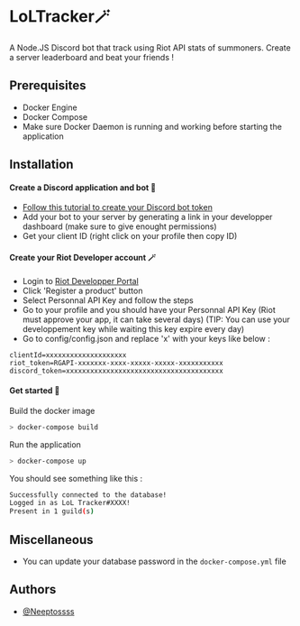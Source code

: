 
# LoLTracker🪄
A Node.JS Discord bot that track using Riot API stats of summoners. Create a server leaderboard and beat your friends !


## Prerequisites

- Docker Engine
- Docker Compose
- Make sure Docker Daemon is running and working before starting the application
## Installation
#### Create a Discord application and bot 🤖
- [Follow this tutorial to create your Discord bot token](https://discordjs.guide/preparations/setting-up-a-bot-application.html#your-token)
- Add your bot to your server by generating a link in your developper dashboard (make sure to give enought permissions)
- Get your client ID (right click on your profile then copy ID)
#### Create your Riot Developer account 🪄
- Login to [Riot Developper Portal](https://developer.riotgames.com/)
- Click 'Register a product' button
- Select Personnal API Key and follow the steps
- Go to your profile and you should have your Personnal API Key (Riot must approve your app, it can take several days) (TIP: You can use your developpement key while waiting this key expire every day)
- Go to config/config.json and replace 'x' with your keys like below :
```env
clientId=xxxxxxxxxxxxxxxxxxxx
riot_token=RGAPI-xxxxxxx-xxxx-xxxxx-xxxxx-xxxxxxxxxxx
discord_token=xxxxxxxxxxxxxxxxxxxxxxxxxxxxxxxxxxxxxxx
```

#### Get started 🐋
Build the docker image
```bash
> docker-compose build
```
Run the application
```bash
> docker-compose up
```
You should see something like this :
```bash
Successfully connected to the database!
Logged in as LoL Tracker#XXXX!
Present in 1 guild(s)
```

## Miscellaneous
- You can update your database password in the `docker-compose.yml` file
## Authors

- [@Neeptossss](https://www.github.com/Neeptossss)

